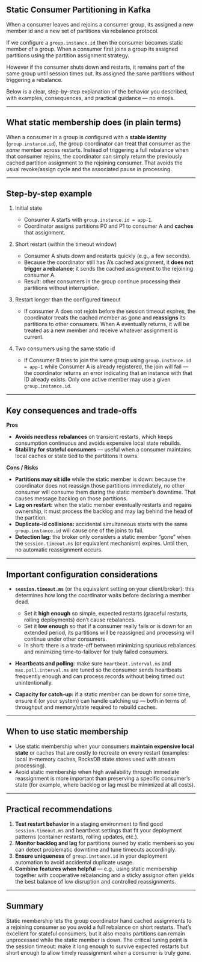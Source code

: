 ## Static Consumer Partitioning in Kafka

When a consumer leaves and rejoins a consumer group, its assigned a new member id and a new set of partitions via rebalance protocol.

If we configure a ```group.instance.id``` then the consumer becomes static member of a group. When a consumer first joins a group its assigned partitions using the partition assignment strategy.

However if the consumer shuts down and restarts, it remains part of the same group until session times out. Its assigned the same partitions without triggering a rebalance.

Below is a clear, step-by-step explanation of the behavior you described, with examples, consequences, and practical guidance — no emojis.

---

## What static membership does (in plain terms)

When a consumer in a group is configured with a **stable identity** (`group.instance.id`), the group coordinator can treat that consumer as the *same* member across restarts. Instead of triggering a full rebalance when that consumer rejoins, the coordinator can simply return the previously cached partition assignment to the rejoining consumer. That avoids the usual revoke/assign cycle and the associated pause in processing.

---

## Step-by-step example

1. Initial state

   * Consumer A starts with `group.instance.id = app-1`.
   * Coordinator assigns partitions P0 and P1 to consumer A and **caches** that assignment.

2. Short restart (within the timeout window)

   * Consumer A shuts down and restarts quickly (e.g., a few seconds).
   * Because the coordinator still has A’s cached assignment, it **does not trigger a rebalance**; it sends the cached assignment to the rejoining consumer A.
   * Result: other consumers in the group continue processing their partitions without interruption.

3. Restart longer than the configured timeout

   * If consumer A does not rejoin before the session timeout expires, the coordinator treats the cached member as gone and **reassigns** its partitions to other consumers. When A eventually returns, it will be treated as a new member and receive whatever assignment is current.

4. Two consumers using the same static id

   * If Consumer B tries to join the same group using `group.instance.id = app-1` while Consumer A is already registered, the join will fail — the coordinator returns an error indicating that an instance with that ID already exists. Only one active member may use a given `group.instance.id`.

---

## Key consequences and trade-offs

**Pros**

* **Avoids needless rebalances** on transient restarts, which keeps consumption continuous and avoids expensive local state rebuilds.
* **Stability for stateful consumers** — useful when a consumer maintains local caches or state tied to the partitions it owns.

**Cons / Risks**

* **Partitions may sit idle** while the static member is down: because the coordinator does not reassign those partitions immediately, no other consumer will consume them during the static member’s downtime. That causes message backlog on those partitions.
* **Lag on restart:** when the static member eventually restarts and regains ownership, it must process the backlog and may lag behind the head of the partition.
* **Duplicate-id collisions:** accidental simultaneous starts with the same `group.instance.id` will cause one of the joins to fail.
* **Detection lag:** the broker only considers a static member “gone” when the `session.timeout.ms` (or equivalent mechanism) expires. Until then, no automatic reassignment occurs.

---

## Important configuration considerations

* **`session.timeout.ms`** (or the equivalent setting on your client/broker): this determines how long the coordinator waits before declaring a member dead.

  * Set it **high enough** so simple, expected restarts (graceful restarts, rolling deployments) don’t cause rebalances.
  * Set it **low enough** so that if a consumer really fails or is down for an extended period, its partitions will be reassigned and processing will continue under other consumers.
  * In short: there is a trade-off between minimizing spurious rebalances and minimizing time-to-failover for truly failed consumers.

* **Heartbeats and polling**: make sure `heartbeat.interval.ms` and `max.poll.interval.ms` are tuned so the consumer sends heartbeats frequently enough and can process records without being timed out unintentionally.

* **Capacity for catch-up:** if a static member can be down for some time, ensure it (or your system) can handle catching up — both in terms of throughput and memory/state required to rebuild caches.

---

## When to use static membership

* Use static membership when your consumers **maintain expensive local state** or caches that are costly to recreate on every restart (examples: local in-memory caches, RocksDB state stores used with stream processing).
* Avoid static membership when high availability through immediate reassignment is more important than preserving a specific consumer’s state (for example, where backlog or lag must be minimized at all costs).

---

## Practical recommendations

1. **Test restart behavior** in a staging environment to find good `session.timeout.ms` and heartbeat settings that fit your deployment patterns (container restarts, rolling updates, etc.).
2. **Monitor backlog and lag** for partitions owned by static members so you can detect problematic downtime and tune timeouts accordingly.
3. **Ensure uniqueness** of `group.instance.id` in your deployment automation to avoid accidental duplicate usage.
4. **Combine features when helpful** — e.g., using static membership together with cooperative rebalancing and a sticky assignor often yields the best balance of low disruption and controlled reassignments.

---

## Summary

Static membership lets the group coordinator hand cached assignments to a rejoining consumer so you avoid a full rebalance on short restarts. That’s excellent for stateful consumers, but it also means partitions can remain unprocessed while the static member is down. The critical tuning point is the session timeout: make it long enough to survive expected restarts but short enough to allow timely reassignment when a consumer is truly gone.
